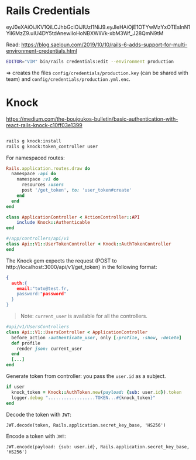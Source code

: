 # Rails Credentials

eyJ0eXAiOiJKV1QiLCJhbGciOiJIUzI1NiJ9.eyJleHAiOjE1OTYwMzYxOTEsInN1YiI6MzZ9.uIU4DY5tdAnewiIoHoNBXWliVk-xbM3Wf_J28QmN9tM

Read: <https://blog.saeloun.com/2019/10/10/rails-6-adds-support-for-multi-environment-credentials.html>

```bash
EDITOR="VIM" bin/rails credentials:edit --environment production
```

=> creates the files `config/credentials/production.key` (can be shared with team) and `config/credentials/production.yml.enc`.

# Knock

<https://medium.com/the-boujoukos-bulletin/basic-authentication-with-react-rails-knock-c10ff03e1399>

```bash

rails g knock:install
rails g knock:token_controller user

```

For namespaced routes:

```ruby
Rails.application.routes.draw do
  namespace :api do
    namespace :v1 do
      resources :users
      post '/get_token', to: 'user_token#create'
    end
  end
end
```

```ruby
class ApplicationController < ActionController::API
    include Knock::Authenticable
end
```

```ruby
#/app/controllers/api/v1
class Api::V1::UserTokenController < Knock::AuthTokenController
end
```

The Knock gem expects the request (POST to http://localhost:3000/api/v1/get_token) in the following format:

```json
{
  auth:{
    email:"toto@test.fr,
    password:"password"
  }
}
```

> Note: `current_user` is available for all the controllers.

```ruby
#api/v1/UsersControllers
class Api::V1::UsersController < ApplicationController
  before_action :authenticate_user, only [:profile, :show, :delete]
  def profile
    render json: current_user
  end
  [...]
end
```

Generate token from controller: you pass the `user.id` as a subject.

```ruby
if user
  knock_token = Knock::AuthToken.new(payload: {sub: user.id}).token
  logger.debug "..................TOKEN...#{knock_token}"
end
```

Decode the token with `JWT`:

```
JWT.decode(token, Rails.application.secret_key_base, 'HS256')
```

Encode a token with `JWT`:

```
JWT.encode(payload: {sub: user.id}, Rails.application.secret_key_base, 'HS256')
```
